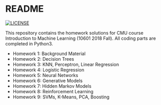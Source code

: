 # README

[![LICENSE](https://img.shields.io/badge/license-Anti%20996-blue.svg)](https://github.com/996icu/996.ICU/blob/master/LICENSE)

This repository contains the homework solutions for CMU course Introduction to Machine Learning (10601 2018 Fall). All coding parts are completed in Python3.

- Homework 1: Background Material
- Homework 2: Decision Trees
- Homework 3: KNN, Perceptron, Linear Regression
- Homework 4: Logistic Regression
- Homework 5: Neural Networks
- Homework 6: Generative Models
- Homework 7: Hidden Markov Models
- Homework 8: Reinforcement Learning
- Homework 9: SVMs, K-Means, PCA, Boosting
